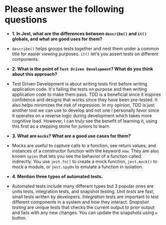 # Please answer the following questions

- **1. In Jest, what are the differences between `describe()` and `it()` globals, and what are good uses for them?**
- `describe()` helps groups tests together and nest them under a common title for easier viewing purposes. `it()` let's you assert tests on different components.

- **2. What is the point of `Test Driven Development`? What do you think about this approach?**
- Test Driven Development is about writing tests first before writing application code. It's failing the tests on purpose and then writing application code to make them pass. TDD is a beneficial since it inspires confidence and designs that works since they have been pre-tested. It also helps minimizes the risk of regression. In my opinion, TDD is just another tool we can use to develop and not one I personally favor since it operates on a reverse logic during development which takes more cognitive load. However, I can truly see the benefit of learning it, using this first as a stepping stone for juniors to learn.

- **3. What are `mocks`? What are a good use cases for them?**
- Mocks are useful to capture calls to a function, see return values, and instances of a constructor function with the keyword `new`. They are also known `spies` that lets you see the behavior of a function called indirectly. You use `jest.fn()` to create a mock function, `jest.mock()` to mock a module, or `jest.spyOn` to emulate a function in isolation.

- **4. Mention three types of automated tests.**
- Automated tests include many different types but 3 popular ones are units tests, integration tests, and snapshot testing. *Unit tests* are fast, small tests written by developers. *Integration* tests are important to test different components in a system and how they interact. *Snapshot testing* are unique tests that checks the current output to prior output and fails with any new changes. You can update the snapshots using `u` button.
